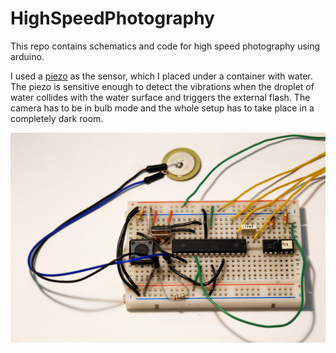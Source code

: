 # HighSpeedPhotography
This repo contains schematics and code for high speed photography using arduino.

I used a [piezo](https://github.com/Vogdanis/HighSpeedPhotography/blob/master/piezo.png) as the sensor, which I placed under a container with water. The piezo is sensitive enough to detect the vibrations when the droplet of water collides with the water surface and triggers the external flash. The camera has to be in bulb mode and the whole setup has to take place in a completely dark room.  

![alt text](https://github.com/Vogdanis/HighSpeedPhotography/blob/master/Circuit.jpg)

